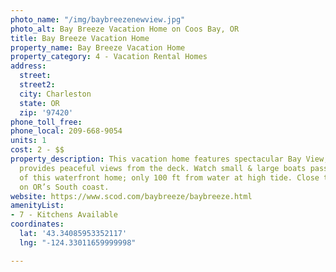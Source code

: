```yaml
---
photo_name: "/img/baybreezenewview.jpg"
photo_alt: Bay Breeze Vacation Home on Coos Bay, OR
title: Bay Breeze Vacation Home
property_name: Bay Breeze Vacation Home
property_category: 4 - Vacation Rental Homes
address:
  street: 
  street2: 
  city: Charleston
  state: OR
  zip: '97420'
phone_toll_free: 
phone_local: 209-668-9054
units: 1
cost: 2 - $$
property_description: This vacation home features spectacular Bay View, sleeps 8 &
  provides peaceful views from the deck. Watch small & large boats pass right in front
  of this waterfront home; only 100 ft from water at high tide. Close to activities
  on OR’s South coast.
website: https://www.scod.com/baybreeze/baybreeze.html
amenityList:
- 7 - Kitchens Available
coordinates:
  lat: '43.34085953352117'
  lng: "-124.33011659999998"

---
```


